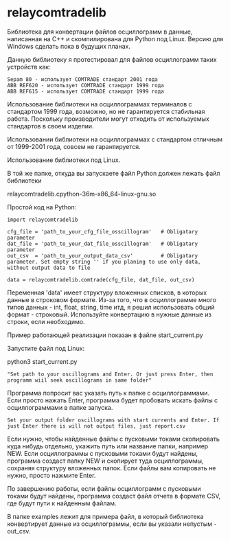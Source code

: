 # relaycomtradelib

Библиотека для конвертации файлов осциллограмм в данные, написанная на С++ и скомпилирована для Python под Linux.
Версию для Windows сделать пока в будущих планах.

Данную библиотеку я протестировал для файлов осциллограмм таких устройств как: 

    Sepam 80 - использует COMTRADE стандарт 2001 года
    ABB REF620 - использует COMTRADE стандарт 1999 года
    ABB REF615 - использует COMTRADE стандарт 1999 года

Использование библиотеки на осциллограммах терминалов с стандартом 1999 года, возможно, но не гарантируется стабильная работа. 
Поскольку производители могут отходить от используемых стандартов в своем изделии. 

Использовании библиотеки на осциллограммах с стандартом отличным от 1999-2001 года, совсем не гарантируется. 

Использование библиотеки под Linux.

В той же папке, откуда вы запускаете файл Python должен лежать файл библиотеки

relaycomtradelib.cpython-36m-x86_64-linux-gnu.so

Простой код на Python:

    import relaycomtradelib

    cfg_file = 'path_to_your_cfg_file_osscillogram'   # Obligatary parameter
    dat_file = 'path_to_your_dat_file_osscillogram'   # Obligatary parameter
    out_csv  = 'path_to_your_output_data_csv'         # Obligatary parameter. Set empty string '' if you planing to use only data, without output data to file

    data = relaycomtradelib.comtrade(cfg_file, dat_file, out_csv)

Переменная 'data' имеет структуру вложенных списков, в которых данные в строковом формате. 
Из-за того, что в осциллограмме много типов данных - int, float, string, time итд, я решил использовать общий формат - строковый.
Используйте конвертацию в нужные данные из строки, если необходимо.

Пример работающей реализации показан в файле 
start_current.py

Запустите файл под Linux:

python3 start_current.py

    "Set path to your oscillograms and Enter. Or just press Enter, then programm wiil seek oscillograms in same folder"

Программа попросит вас указать путь к папке с осциллограммами. Если просто нажать Enter, программа будет пробовать искать файлы с осциллограммами в папке запуска. 

    Set your output folder oscillograms with start currents and Enter. If just Enter there is will not output files, just report.csv

Если нужно, чтобы найденные файлы с пусковыми токами скопировать куда нибудь отдельно, укажить путь или название папки, например NEW.
Если осциллограммы с пусковыми токами будут найдены, программа создаст папку NEW и скопирует туда осциллограммы, сохраняя структуру вложенных папок. 
Если файлы вам копировать не нужно, просто нажмите Enter. 

По завершению работы, если файлы осциллограмм с пусковыми токами будут найдены, программа создаст файл отчета в формате CSV, где будут пути к найденным файлам. 

В папке examples лежит для примера файл, в который библиотека конвертирует данные из осциллограммы, если вы указали непустым - out_csv.

